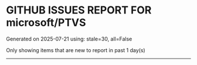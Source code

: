 
# GITHUB ISSUES REPORT FOR microsoft/PTVS


Generated on 2025-07-21 using: stale=30, all=False


Only showing items that are new to report in past 1 day(s)


---




















